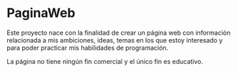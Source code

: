 # PaginaWeb

Este proyecto nace con la finalidad de crear un página web con información relacionada a mis ambiciones, ideas, 
temas en los que estoy interesado y para poder practicar mis habilidades de programación.

La página no tiene ningún fin comercial y el único fin es educativo.
